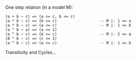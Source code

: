 
One step relation (in a model M):

```wiki
(a + b ~ c) => (a <= c, b <= c)
(a * b ~ c) => (b <= c)                   -- M |- 1 <= a
(a * b ~ c) => (a <= c)                   -- M |- 1 <= b
(a ^ b ~ a) => (a <= 1)
(a ^ b ~ c) => (b <= c)                   -- M |- 2 <= a
(0 ^ b ~ c) => (c <= 1)
(a ^ b ~ c) => (a <= c)                   -- M |- 1 <= b
```


Transitivity and Cycles...
